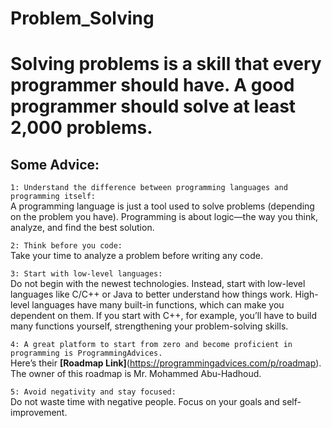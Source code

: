 # Problem_Solving
# Solving problems is a skill that every programmer should have. A good programmer should solve at least 2,000 problems.
## Some Advice:
`1: Understand the difference between programming languages and programming itself:`  
A programming language is just a tool used to solve problems (depending on the problem you have).
Programming is about logic—the way you think, analyze, and find the best solution.

`2: Think before you code:`  
Take your time to analyze a problem before writing any code.

`3: Start with low-level languages:`  
Do not begin with the newest technologies. Instead, start with low-level languages like C/C++ or Java to better understand how things work.
High-level languages have many built-in functions, which can make you dependent on them.
If you start with C++, for example, you’ll have to build many functions yourself, strengthening your problem-solving skills.

`4: A great platform to start from zero and become proficient in programming is ProgrammingAdvices.`  
Here’s their **[Roadmap Link]**(https://programmingadvices.com/p/roadmap).
The owner of this roadmap is Mr. Mohammed Abu-Hadhoud.

`5: Avoid negativity and stay focused:`  
Do not waste time with negative people. Focus on your goals and self-improvement.
